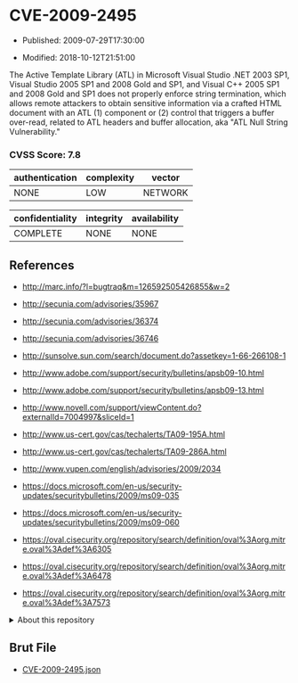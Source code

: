 # CVE-2009-2495

- Published: 2009-07-29T17:30:00

- Modified: 2018-10-12T21:51:00

The Active Template Library (ATL) in Microsoft Visual Studio .NET 2003 SP1, Visual Studio 2005 SP1 and 2008 Gold and SP1, and Visual C++ 2005 SP1 and 2008 Gold and SP1 does not properly enforce string termination, which allows remote attackers to obtain sensitive information via a crafted HTML document with an ATL (1) component or (2) control that triggers a buffer over-read, related to ATL headers and buffer allocation, aka "ATL Null String Vulnerability."

### CVSS Score: **7.8**

| authentication | complexity | vector |
| --- | --- | --- |
| NONE | LOW | NETWORK |

| confidentiality | integrity | availability |
| --- | --- | --- |
| COMPLETE | NONE | NONE |

## References

* http://marc.info/?l=bugtraq&m=126592505426855&w=2

* http://secunia.com/advisories/35967

* http://secunia.com/advisories/36374

* http://secunia.com/advisories/36746

* http://sunsolve.sun.com/search/document.do?assetkey=1-66-266108-1

* http://www.adobe.com/support/security/bulletins/apsb09-10.html

* http://www.adobe.com/support/security/bulletins/apsb09-13.html

* http://www.novell.com/support/viewContent.do?externalId=7004997&sliceId=1

* http://www.us-cert.gov/cas/techalerts/TA09-195A.html

* http://www.us-cert.gov/cas/techalerts/TA09-286A.html

* http://www.vupen.com/english/advisories/2009/2034

* https://docs.microsoft.com/en-us/security-updates/securitybulletins/2009/ms09-035

* https://docs.microsoft.com/en-us/security-updates/securitybulletins/2009/ms09-060

* https://oval.cisecurity.org/repository/search/definition/oval%3Aorg.mitre.oval%3Adef%3A6305

* https://oval.cisecurity.org/repository/search/definition/oval%3Aorg.mitre.oval%3Adef%3A6478

* https://oval.cisecurity.org/repository/search/definition/oval%3Aorg.mitre.oval%3Adef%3A7573

<details>
<summary>About this repository</summary> 

  This repository is part of the project [Live Hack CVE](https://github.com/Live-Hack-CVE). Main website can be found [www.live-hack.org](https://www.live-hack.org) 
  
  Made by [Sn0wAlice](https://github.com/Sn0wAlice) for the people that care about security and need to have a feed of the latest CVEs. Hope you enjoy it, don't forget to star the repo and follow me on [Twitter](https://twitter.com/Sn0wAlice) and [Github](https://github.com/Sn0wAlice). And that is my [personnal website](https://www.alice-snow.me/)

  - [Home Page](https://github.com/Live-Hack-CVE)
  - [Framework](https://github.com/Live-Hack-CVE/cve-framework)
  - [CVE database](https://github.com/Live-Hack-CVE/full_database)
  - [Changelog](https://github.com/Live-Hack-CVE/Changelog)
</details>

## Brut File

* [CVE-2009-2495.json](https://raw.githubusercontent.com/Live-Hack-CVE/full_database/main/cves/2009/CVE-2009-2495.json)


